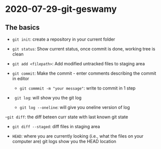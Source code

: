 # 2020-07-29-git-geswamy

## The basics

- `git init`: create a repository in your current folder
- `git status`: Show current status, once commit is done, working tree is clean

- `git add <filepath>`: Add modified untracked files to staging area
- `git commit`: Make the commit - enter comments describing the commit in editor
  - `git commmit -m "your message"`: write <message> to commit in 1 step

- ` git log`: will show you the git log
  - `git log --oneline`: will give you oneline version of log

-`git diff`: the diff beteen curr state with last known git state
   - `git diff --staged`: diff files in staging area

- `HEAD`: where you are currently looking (i.e., what the files on your computer are)
  git logs show you the HEAD location
 


